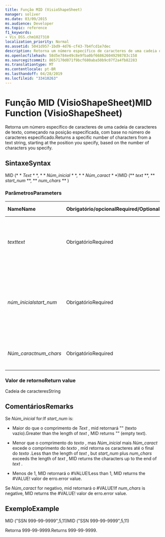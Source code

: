 ```yaml
---
title: Função MID (VisioShapeSheet)
manager: soliver
ms.date: 03/09/2015
ms.audience: Developer
ms.topic: reference
f1_keywords:
- Vis_DSS.chm1027310
localization_priority: Normal
ms.assetid: 5041d957-1bd9-4d76-cf43-7b4fcd1e7dec
description: Retorna um número específico de caracteres de uma cadeia de caracteres de texto, começando na posição especificada, com base no número de caracteres especificado.
ms.openlocfilehash: 58d5e784e49c8e9fba0bf668626049298783c158
ms.sourcegitcommit: 8657170d071f9bcf680aba50b9c07f2a4fb82283
ms.translationtype: MT
ms.contentlocale: pt-BR
ms.lasthandoff: 04/28/2019
ms.locfileid: "33410263"
---
```

# <a name="mid-function-visioshapesheet"></a><span data-ttu-id="c04b7-103">Função MID (VisioShapeSheet)</span><span class="sxs-lookup"><span data-stu-id="c04b7-103">MID Function (VisioShapeSheet)</span></span>

<span data-ttu-id="c04b7-104">Retorna um número específico de caracteres de uma cadeia de caracteres de texto, começando na posição especificada, com base no número de caracteres especificado.</span><span class="sxs-lookup"><span data-stu-id="c04b7-104">Returns a specific number of characters from a text string, starting at the position you specify, based on the number of characters you specify.</span></span>
  
## <a name="syntax"></a><span data-ttu-id="c04b7-105">Sintaxe</span><span class="sxs-lookup"><span data-stu-id="c04b7-105">Syntax</span></span>

<span data-ttu-id="c04b7-106">MID (\* \* *Text* \* \*, \* \* *Núm_inicial* \* \*, \* \* *Núm_caract* \* \*)</span><span class="sxs-lookup"><span data-stu-id="c04b7-106">MID (\*\* *text* \*\*, \*\* *start_num* \*\*, \*\* *num_chars* \*\* )</span></span> 
  
### <a name="parameters"></a><span data-ttu-id="c04b7-107">Parâmetros</span><span class="sxs-lookup"><span data-stu-id="c04b7-107">Parameters</span></span>

|<span data-ttu-id="c04b7-108">**Name**</span><span class="sxs-lookup"><span data-stu-id="c04b7-108">**Name**</span></span>|<span data-ttu-id="c04b7-109">**Obrigatório/opcional**</span><span class="sxs-lookup"><span data-stu-id="c04b7-109">**Required/Optional**</span></span>|<span data-ttu-id="c04b7-110">**Tipo de dados**</span><span class="sxs-lookup"><span data-stu-id="c04b7-110">**Data Type**</span></span>|<span data-ttu-id="c04b7-111">**Descrição**</span><span class="sxs-lookup"><span data-stu-id="c04b7-111">**Description**</span></span>|
|:-----|:-----|:-----|:-----|
| <span data-ttu-id="c04b7-112">_text_</span><span class="sxs-lookup"><span data-stu-id="c04b7-112">_text_</span></span> <br/> |<span data-ttu-id="c04b7-113">Obrigatório</span><span class="sxs-lookup"><span data-stu-id="c04b7-113">Required</span></span>  <br/> |<span data-ttu-id="c04b7-114">**Cadeia de caracteres**</span><span class="sxs-lookup"><span data-stu-id="c04b7-114">**String**</span></span> <br/> |<span data-ttu-id="c04b7-115">A cadeia de caracteres de texto que contém os caracteres a serem extraídos.</span><span class="sxs-lookup"><span data-stu-id="c04b7-115">The text string that contains the characters you want to extract.</span></span>  <br/> |
| <span data-ttu-id="c04b7-116">_núm_inicial_</span><span class="sxs-lookup"><span data-stu-id="c04b7-116">_start_num_</span></span> <br/> |<span data-ttu-id="c04b7-117">Obrigatório</span><span class="sxs-lookup"><span data-stu-id="c04b7-117">Required</span></span>  <br/> |<span data-ttu-id="c04b7-118">**Número**</span><span class="sxs-lookup"><span data-stu-id="c04b7-118">**Number**</span></span> <br/> |<span data-ttu-id="c04b7-119">A posição do primeiro caractere a ser extraído.</span><span class="sxs-lookup"><span data-stu-id="c04b7-119">The position of the first character you want to extract.</span></span> <span data-ttu-id="c04b7-120">O primeiro caractere na cadeia de caracteres de texto está na posição 1.</span><span class="sxs-lookup"><span data-stu-id="c04b7-120">The first character in the text string is position 1.</span></span>  <br/> |
| <span data-ttu-id="c04b7-121">_Núm_caract_</span><span class="sxs-lookup"><span data-stu-id="c04b7-121">_num_chars_</span></span> <br/> |<span data-ttu-id="c04b7-122">Obrigatório</span><span class="sxs-lookup"><span data-stu-id="c04b7-122">Required</span></span>  <br/> |<span data-ttu-id="c04b7-123">**Número**</span><span class="sxs-lookup"><span data-stu-id="c04b7-123">**Number**</span></span> <br/> |<span data-ttu-id="c04b7-124">O número de caracteres a retornar.</span><span class="sxs-lookup"><span data-stu-id="c04b7-124">The number of characters to return.</span></span>  <br/> |
   
### <a name="return-value"></a><span data-ttu-id="c04b7-125">Valor de retorno</span><span class="sxs-lookup"><span data-stu-id="c04b7-125">Return value</span></span>

<span data-ttu-id="c04b7-126">Cadeia de caracteres</span><span class="sxs-lookup"><span data-stu-id="c04b7-126">String</span></span>
  
## <a name="remarks"></a><span data-ttu-id="c04b7-127">Comentários</span><span class="sxs-lookup"><span data-stu-id="c04b7-127">Remarks</span></span>

<span data-ttu-id="c04b7-128">Se *Núm_inicial* for:</span><span class="sxs-lookup"><span data-stu-id="c04b7-128">If  *start_num*  is:</span></span> 
  
- <span data-ttu-id="c04b7-129">Maior do que o comprimento de *Text* , mid retornará "" (texto vazio).</span><span class="sxs-lookup"><span data-stu-id="c04b7-129">Greater than the length of  *text*  , MID returns "" (empty text).</span></span> 
    
- <span data-ttu-id="c04b7-130">Menor que o comprimento do *texto* , mas *Núm_inicial* mais *Núm_caract* excede o comprimento do *texto* , mid retorna os caracteres até o final do *texto* .</span><span class="sxs-lookup"><span data-stu-id="c04b7-130">Less than the length of  *text*  , but  *start_num*  plus  *num_chars*  exceeds the length of  *text*  , MID returns the characters up to the end of  *text*  .</span></span> 
    
- <span data-ttu-id="c04b7-131">Menos de 1, MID retornará o #VALUE!</span><span class="sxs-lookup"><span data-stu-id="c04b7-131">Less than 1, MID returns the #VALUE!</span></span> <span data-ttu-id="c04b7-132">valor de erro.</span><span class="sxs-lookup"><span data-stu-id="c04b7-132">error value.</span></span> 
    
<span data-ttu-id="c04b7-133">Se *Núm_caract* for negativo, mid retornará o #VALUE!</span><span class="sxs-lookup"><span data-stu-id="c04b7-133">If  *num_chars*  is negative, MID returns the #VALUE!</span></span> <span data-ttu-id="c04b7-134">valor de erro.</span><span class="sxs-lookup"><span data-stu-id="c04b7-134">error value.</span></span> 
  
## <a name="example"></a><span data-ttu-id="c04b7-135">Exemplo</span><span class="sxs-lookup"><span data-stu-id="c04b7-135">Example</span></span>

<span data-ttu-id="c04b7-136">MID ("SSN 999-99-9999",5,11)</span><span class="sxs-lookup"><span data-stu-id="c04b7-136">MID ("SSN 999-99-9999",5,11)</span></span> 
  
<span data-ttu-id="c04b7-137">Retorna 999-99-9999.</span><span class="sxs-lookup"><span data-stu-id="c04b7-137">Returns 999-99-9999.</span></span> 
  

